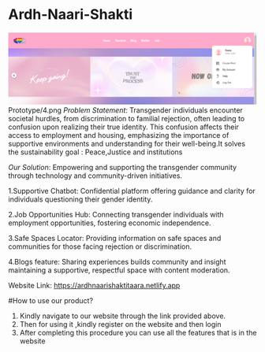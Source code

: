 # Ardh-Naari-Shakti
![Website Prototype](Prototype/4.png)Prototype/4.png
*Problem Statement*: Transgender individuals encounter societal hurdles, from discrimination to familial rejection, often leading to confusion upon realizing their true identity. This confusion affects their access to employment and housing, emphasizing the importance of supportive environments and understanding for their well-being.It solves the sustainability goal : Peace,Justice and institutions

*Our Solution*:
Empowering and supporting the transgender community through technology and community-driven initiatives.

1.Supportive Chatbot: Confidential platform offering guidance and clarity for individuals questioning their gender identity.

2.Job Opportunities Hub: Connecting transgender individuals with employment opportunities, fostering economic independence.

3.Safe Spaces Locator: Providing information on safe spaces and communities for those facing rejection or discrimination.

4.Blogs feature: Sharing experiences builds community and insight maintaining a supportive, respectful space with content moderation.

Website Link: https://ardhnaarishaktitaara.netlify.app

#How to use our product?
1. Kindly navigate to our website through the link provided above.
2. Then for using it ,kindly register on the website and then login
3. After completing this procedure you can use all the features that is in the website
   
